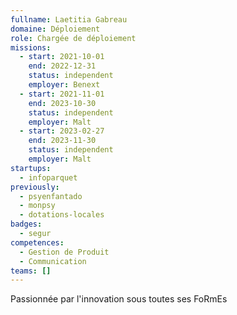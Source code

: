 ```yaml
---
fullname: Laetitia Gabreau
domaine: Déploiement
role: Chargée de déploiement
missions:
  - start: 2021-10-01
    end: 2022-12-31
    status: independent
    employer: Benext
  - start: 2021-11-01
    end: 2023-10-30
    status: independent
    employer: Malt
  - start: 2023-02-27
    end: 2023-11-30
    status: independent
    employer: Malt
startups:
  - infoparquet
previously:
  - psyenfantado
  - monpsy
  - dotations-locales
badges:
  - segur
competences:
  - Gestion de Produit
  - Communication
teams: []
---
```

Passionnée par l'innovation sous toutes ses FoRmEs